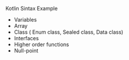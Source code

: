 Kotlin Sintax Example

* Variables
* Array
* Class ( Enum class, Sealed class, Data class)
* Interfaces
* Higher order functions
* Null-point
